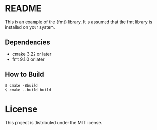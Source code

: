 # README

This is an example of the {fmt} library. 
It is assumed that the fmt library is installed on your system.

## Dependencies

* cmake 3.22 or later
* fmt 9.1.0 or later

## How to Build

```
$ cmake -Bbuild
$ cmake --build build
```

# License

This project is distributed under the MIT license.
